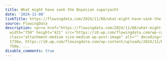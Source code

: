 ```yaml
---
title: What might have sank the Bayesian superyacht
date: '2024-11-08'
linkTitle: https://flowingdata.com/2024/11/08/what-might-have-sank-the-bayesian-superyacht/
source: FlowingData
description: <p><a href="https://flowingdata.com/2024/11/08/what-might-have-sank-the-bayesian-superyacht/"><img
  width="750" height="421" src="https://i0.wp.com/flowingdata.com/wp-content/uploads/2024/11/bayesian-superyacht.png?fit=750%2C421&amp;quality=100&amp;ssl=1"
  class="attachment-medium size-medium wp-post-image" alt="" decoding="async" srcset="https://i0.wp.com/flowingdata.com/wp-content/uploads/2024/11/bayesian-superyacht.png?w=1736&amp;quality=100&amp;ssl=1
  1736w, https://i0.wp.com/flowingdata.com/wp-content/uploads/2024/11/bayesian-superyacht.png?resize=750%2C421&amp;quality=100&amp;ssl=1
  750w, ...
disable_comments: true
---
```

<p><a href="https://flowingdata.com/2024/11/08/what-might-have-sank-the-bayesian-superyacht/"><img width="750" height="421" src="https://i0.wp.com/flowingdata.com/wp-content/uploads/2024/11/bayesian-superyacht.png?fit=750%2C421&amp;quality=100&amp;ssl=1" class="attachment-medium size-medium wp-post-image" alt="" decoding="async" srcset="https://i0.wp.com/flowingdata.com/wp-content/uploads/2024/11/bayesian-superyacht.png?w=1736&amp;quality=100&amp;ssl=1 1736w, https://i0.wp.com/flowingdata.com/wp-content/uploads/2024/11/bayesian-superyacht.png?resize=750%2C421&amp;quality=100&amp;ssl=1 750w, ...